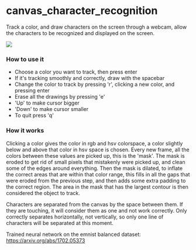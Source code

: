 # canvas_character_recognition

Track a color, and draw characters on the screen through a webcam, allow the characters to be recognized and displayed on the screen.

![](char_recog.gif)

### How to use it
* Choose a color you want to track, then press enter
* If it's tracking smoothly and correctly, draw with the spacebar
* Change the color to track by pressing 'r', clicking a new color, and pressing enter
* Erase all the drawings by pressing 'e'
* 'Up' to make cursor bigger
* 'Down' to make cursor smaller
* To quit press 'q'


### How it works
Clicking a color gives the color in rgb and hsv colorspace, a color slightly below and above that color in hsv space is chosen.
Every new frame, all the colors between these values are picked up, this is the 'mask'. The mask is eroded to get rid of 
small pixels that mistakenly were picked up, and clean some of the edges around everything. Then the mask is dilated, to inflate the correct 
areas that are within that color range, this fills in all the gaps that were eroded from the previous step, and then adds some extra padding 
to the correct region.
The area in the mask that has the largest contour is then considered the object to track. 

Characters are separated from the canvas by the space between them. If they are touching, it will consider them as one and not work correctly. Only correctly separates horizontally, not vertically, so only one line of characters will be separated at this moment. 

Trained neural network on the emnist balanced dataset: https://arxiv.org/abs/1702.05373 

